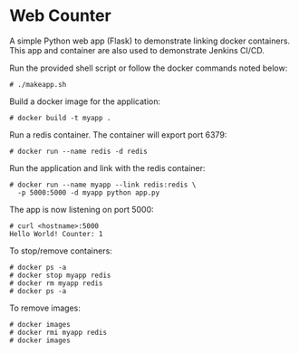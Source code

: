 
# Web Counter

A simple Python web app (Flask) to demonstrate linking docker containers. This app and container are also used
to demonstrate Jenkins CI/CD. 

Run the provided shell script or follow the docker commands noted below:

    # ./makeapp.sh

Build a docker image for the application:

    # docker build -t myapp .

Run a redis container. The container will export port 6379:

    # docker run --name redis -d redis

Run the application and link with the redis container:

    # docker run --name myapp --link redis:redis \
      -p 5000:5000 -d myapp python app.py

The app is now listening on port 5000:

    # curl <hostname>:5000
    Hello World! Counter: 1

To stop/remove containers:

    # docker ps -a
    # docker stop myapp redis
    # docker rm myapp redis
    # docker ps -a

To remove images:

    # docker images
    # docker rmi myapp redis
    # docker images
